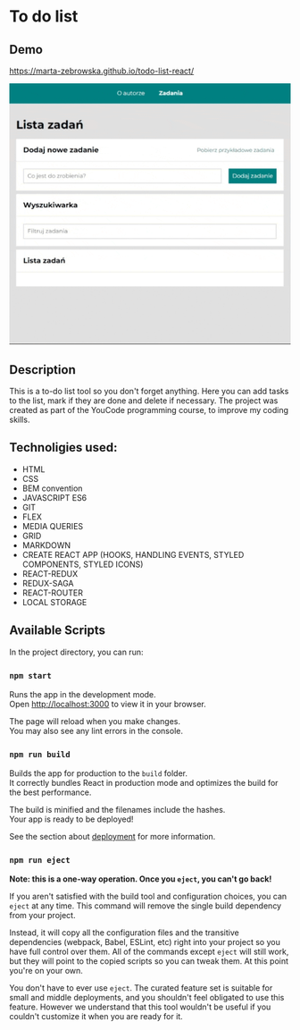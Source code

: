 # To do list

## Demo 
https://marta-zebrowska.github.io/todo-list-react/


<img src="https://github.com/marta-zebrowska/todo-list-react/blob/main/public/presentation.gif" alt="presentation">

## Description
This is a to-do list tool so you don't forget anything. 
Here you can add tasks to the list, mark if they are done and delete if necessary.
The project was created as part of the YouCode programming course, to improve my coding skills.

## Technoligies used:
- HTML
- CSS
- BEM convention
- JAVASCRIPT ES6
- GIT
- FLEX
- MEDIA QUERIES
- GRID
- MARKDOWN
- CREATE REACT APP (HOOKS, HANDLING EVENTS, STYLED COMPONENTS, STYLED ICONS)
- REACT-REDUX
- REDUX-SAGA
- REACT-ROUTER
- LOCAL STORAGE

## Available Scripts

In the project directory, you can run:

### `npm start`

Runs the app in the development mode.\
Open [http://localhost:3000](http://localhost:3000) to view it in your browser.

The page will reload when you make changes.\
You may also see any lint errors in the console.

### `npm run build`

Builds the app for production to the `build` folder.\
It correctly bundles React in production mode and optimizes the build for the best performance.

The build is minified and the filenames include the hashes.\
Your app is ready to be deployed!

See the section about [deployment](https://facebook.github.io/create-react-app/docs/deployment) for more information.

### `npm run eject`

**Note: this is a one-way operation. Once you `eject`, you can't go back!**

If you aren't satisfied with the build tool and configuration choices, you can `eject` at any time. This command will remove the single build dependency from your project.

Instead, it will copy all the configuration files and the transitive dependencies (webpack, Babel, ESLint, etc) right into your project so you have full control over them. All of the commands except `eject` will still work, but they will point to the copied scripts so you can tweak them. At this point you're on your own.

You don't have to ever use `eject`. The curated feature set is suitable for small and middle deployments, and you shouldn't feel obligated to use this feature. However we understand that this tool wouldn't be useful if you couldn't customize it when you are ready for it.

